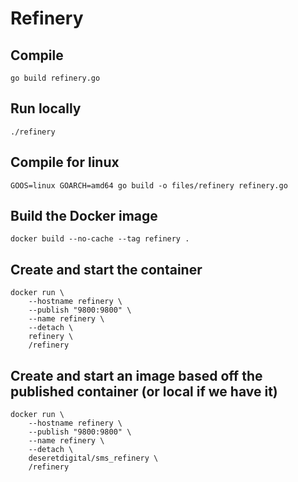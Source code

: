 # Refinery

## Compile

`go build refinery.go`

## Run locally

`./refinery`

## Compile for linux

`GOOS=linux GOARCH=amd64 go build -o files/refinery refinery.go`

## Build the Docker image

`docker build --no-cache --tag refinery .`

## Create and start the container

```
docker run \
    --hostname refinery \
    --publish "9800:9800" \
    --name refinery \
    --detach \
    refinery \
    /refinery
```

## Create and start an image based off the published container (or local if we have it)

```
docker run \
    --hostname refinery \
    --publish "9800:9800" \
    --name refinery \
    --detach \
    deseretdigital/sms_refinery \
    /refinery
```
